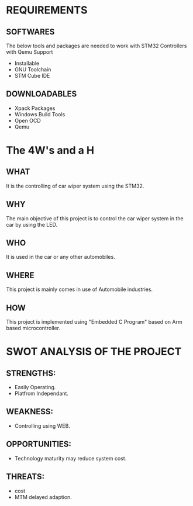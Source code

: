 # REQUIREMENTS
## SOFTWARES
The below tools and packages are needed to work with STM32 Controllers with Qemu Support
* Installable
* GNU Toolchain
* STM Cube IDE

## DOWNLOADABLES
* Xpack Packages
* Windows Build Tools
* Open OCD
* Qemu

# The 4W's and a H
## WHAT
It is the controlling of car wiper system using the STM32.
## WHY
The main objective of this project is to control the car wiper system in the car by using the LED.
## WHO
It is used in the car or any other automobiles.
## WHERE
This project is mainly comes in use of Automobile industries.
## HOW
This project is implemented using "Embedded C Program" based on Arm based microcontroller.

# SWOT ANALYSIS OF THE PROJECT
## STRENGTHS:
* Easily Operating.
* Platfrom Independant.
## WEAKNESS:
* Controlling using WEB.
## OPPORTUNITIES:
* Technology maturity may reduce system cost.
## THREATS:
* cost 
* MTM delayed adaption.
 
